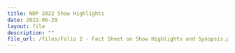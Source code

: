 ```yaml
---
title: NDP 2022 Show Highlights
date: 2022-06-29
layout: file
description: ""
file_url: /files/Folio 2 - Fact Sheet on Show Highlights and Synopsis.pdf
---
```


